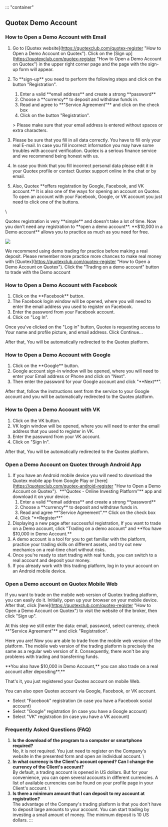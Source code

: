 ::: \"container\"
## Quotex Demo Account

### How to Open a Demo Account with Email

1.  Go to \[Quotex website\](https://quotexclub.com/quotex-register
    "How to Open a Demo Account on Quotex"). Click on the \[Sign
    up\](https://quotexclub.com/quotex-register "How to Open a Demo
    Account on Quotex") in the upper right corner page and the page
    with the sign-up form will appear.
2.  To \*\*sign-up\*\* you need to perform the following steps and click
    on the button "Registration".
    1.  Enter a valid \*\*email address\*\* and create a strong
        \*\*password\*\*
    2.  Choose a \*\*currency\*\* to deposit and withdraw funds in.
    3.  Read and agree to \*\*"Service Agreement"\*\* and click on
        the check box
    4.  Click on the button "Registration".

    \> Please make sure that your email address is entered without
    spaces or extra characters.
3.  Please be sure that you fill in all data correctly. You have to fill
    only your real E-mail. In case you fill incorrect information you
    may have some troubles with account verification. Quotex is a
    serious finance service and we recommend being honest with us.
4.  In case you think that you fill incorrect personal data please edit
    it in your Quotex profile or contact Quotex support online in the
    chat or by email.
5.  Also, Quotex \*\*offers registration by Google, Facebook, and VK
    account.\*\* It is also one of the ways for opening an account on
    Quotex. To open an account with your Facebook, Google, or VK account
    you just need to click one of the buttons.

\

Quotex registration is very \*\*simple\*\* and doesn't take a lot of
time. Now you don't need any registration to \*\*open a demo
account\*\*. \*\*\$10,000 in a Demo account\*\* allows you to practice
as much as you need for free.

[![](https://static.quotex.io/files/5_en/300_250.jpg)](https://traff.sbs/brokerqxsignupf)

We recommend using demo trading for practice before making a real
deposit. Please remember more practice more chances to make real money
with \[Quotex\](https://quotexclub.com/quotex-register "How to Open a
Demo Account on Quotex"). Click the "Trading on a demo account"
button to trade with the Demo account

### How to Open a Demo Account with Facebook

1.  Click on the \*\*Facebook\*\* button.
2.  The Facebook login window will be opened, where you will need to
    enter the email address you used to register on Facebook.
3.  Enter the password from your Facebook account.
4.  Click on "Log In".

Once you've clicked on the "Log in" button, Quotex is requesting access
to Your name and profile picture, and email address. Click Continue\...

After that, You will be automatically redirected to the Quotex platform.

### How to Open a Demo Account with Google

1.  Click on the \*\*Google\*\* button.
2.  Google account sign-in window will be opened, where you will need to
    enter your Email address or Phone and click on "Next".
3.  Then enter the password for your Google account and click
    "\*\*Next\*\*".

After that, follow the instructions sent from the service to your Google
account and you will be automatically redirected to the Quotex platform.

### How to Open a Demo Account with VK

1.  Click on the VK button.
2.  VK login window will be opened, where you will need to enter the
    email address that you used to register in VK.
3.  Enter the password from your VK account.
4.  Click on "Sign In".

After that, You will be automatically redirected to the Quotex platform.

### Open a Demo Account on Quotex through Android App

1.  If you have an Android mobile device you will need to download the
    Quotex mobile app from Google Play or
    \[here\](https://quotexclub.com/quotex-android-register "How to
    Open a Demo Account on Quotex").  \*\*"Quotex - Online Investing
    Platform"\*\* app and download it on your device.
    1.  Enter a valid \*\*email address\*\* and create a strong
        \*\*password\*\*
    2.  Choose a \*\*currency\*\* to deposit and withdraw funds in.
    3.  Read and agree \*\*"Service Agreement".\*\* Click on the
        check box
    4.  Click "\*\*Register\*\*"
2.  Displaying a new page after successful registration, If you want to
    trade on a Demo account, click "Trading on a demo account" and
    \*\*You have \$10,000 in Demo Account.\*\*
3.  A demo account is a tool for you to get familiar with the platform,
    practice your trading skills on different assets, and try out new
    mechanics on a real-time chart without risks.
4.  Once you're ready to start trading with real funds, you can switch
    to a real account and deposit your money.
5.  If you already work with this trading platform, log in to your
    account on an Android mobile device.

### Open a Demo account on Quotex Mobile Web

If you want to trade on the mobile web version of Quotex trading
platform, you can easily do it. Initially, open up your browser on your
mobile device. After that, click
\[here\](https://quotexclub.com/quotex-register "How to Open a Demo
Account on Quotex") to visit the website of the broker, then click
"Sign up".

At this step we still enter the data: email, password, select currency,
check \*\*"Service Agreement"\*\* and click "Registration".

Here you are! Now you are able to trade from the mobile web version of
the platform. The mobile web version of the trading platform is
precisely the same as a regular web version of it. Consequently, there
won't be any problems with trading and transferring funds.

\*\*You also have \$10,000 in Demo Account,\*\* you can also trade on a
real account after depositing\*\*.\*\*

That's it, you just registered your Quotex account on mobile Web.

You can also open Quotex account via Google, Facebook, or VK account.

-   Select "Facebook" registration (in case you have a Facebook social
    account)
-   Select "Google" registration (in case you have a Google account)
-   Select "VK" registration (in case you have a VK account)

### Frequently Asked Questions (FAQ)

1.  **Is the download of the program to a computer or smartphone
    required?**\
    No, it is not required. You just need to register on the Company's
    website in the presented form and open an individual account.
    \
2.  **In what currency is the Client's account opened? Can I change the
    currency of the Client's account?**\
    By default, a trading account is opened in US dollars. But for your
    convenience, you can open several accounts in different currencies.
    A list of available currencies can be found on your profile page in
    your Client's account.
    \
3.  **Is there a minimum amount that I can deposit to my account at
    registration?**\
    The advantage of the Company's trading platform is that you don't
    have to deposit large amounts to your account. You can start trading
    by investing a small amount of money. The minimum deposit is 10 US
    dollars.
:::

